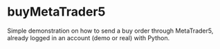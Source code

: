 # buyMetaTrader5
Simple demonstration on how to send a buy order through MetaTrader5, already logged in an account (demo or real) with Python.
